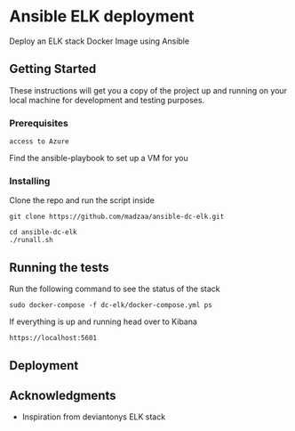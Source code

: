 # Ansible ELK deployment

Deploy an ELK stack Docker Image using Ansible

## Getting Started

These instructions will get you a copy of the project up and running on your local machine for development and testing purposes. 

### Prerequisites

```
access to Azure
```

Find the ansible-playbook to set up a VM for you 

### Installing

Clone the repo and run the script inside

```
git clone https://github.com/madzaa/ansible-dc-elk.git
```

```
cd ansible-dc-elk
./runall.sh
```

## Running the tests

Run the following command to see the status of the stack

```
sudo docker-compose -f dc-elk/docker-compose.yml ps
```

If everything is up and running head over to Kibana

```
https://localhost:5601
```

## Deployment

<Add additional notes about how to deploy this on a live system>

## Acknowledgments

* Inspiration from deviantonys ELK stack
